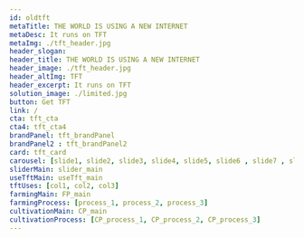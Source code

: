 ```yaml
---
id: oldtft
metaTitle: THE WORLD IS USING A NEW INTERNET
metaDesc: It runs on TFT
metaImg: ./tft_header.jpg
header_slogan: 
header_title: THE WORLD IS USING A NEW INTERNET
header_image: ./tft_header.jpg
header_altImg: TFT
header_excerpt: It runs on TFT
solution_image: ./limited.jpg
button: Get TFT
link: /
cta: tft_cta
cta4: tft_cta4
brandPanel: tft_brandPanel
brandPanel2 : tft_brandPanel2
card: tft_card
carousel: [slide1, slide2, slide3, slide4, slide5, slide6 , slide7 , slide8 , slide9 , slide10]
sliderMain: slider_main
useTftMain: useTft_main
tftUses: [col1, col2, col3]
farmingMain: FP_main
farmingProcess: [process_1, process_2, process_3]
cultivationMain: CP_main
cultivationProcess: [CP_process_1, CP_process_2, CP_process_3]
---
```

